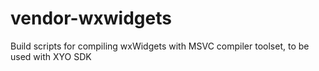 # vendor-wxwidgets
Build scripts for compiling wxWidgets with MSVC compiler toolset, to be used with XYO SDK
